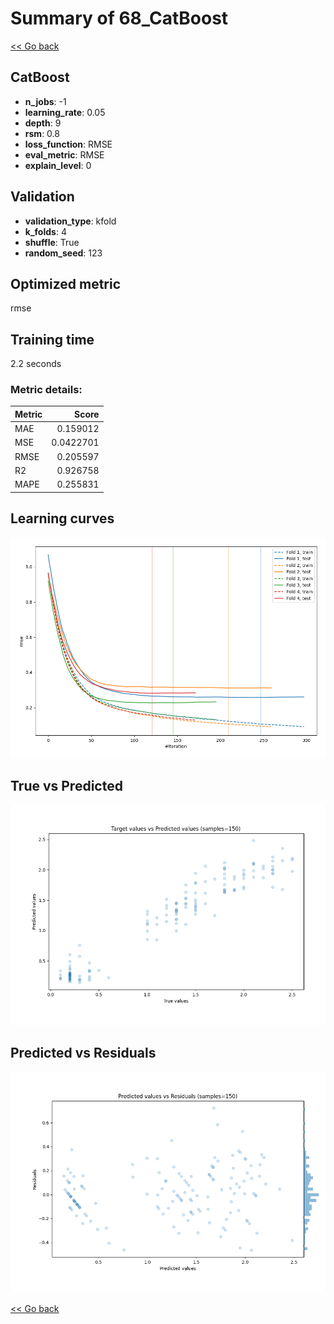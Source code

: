 # Summary of 68_CatBoost

[<< Go back](../README.md)


## CatBoost
- **n_jobs**: -1
- **learning_rate**: 0.05
- **depth**: 9
- **rsm**: 0.8
- **loss_function**: RMSE
- **eval_metric**: RMSE
- **explain_level**: 0

## Validation
 - **validation_type**: kfold
 - **k_folds**: 4
 - **shuffle**: True
 - **random_seed**: 123

## Optimized metric
rmse

## Training time

2.2 seconds

### Metric details:
| Metric   |     Score |
|:---------|----------:|
| MAE      | 0.159012  |
| MSE      | 0.0422701 |
| RMSE     | 0.205597  |
| R2       | 0.926758  |
| MAPE     | 0.255831  |



## Learning curves
![Learning curves](learning_curves.png)
## True vs Predicted

![True vs Predicted](true_vs_predicted.png)


## Predicted vs Residuals

![Predicted vs Residuals](predicted_vs_residuals.png)



[<< Go back](../README.md)
